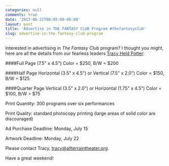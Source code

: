 ```yaml
---
categories: null
comments: true
date: '2013-06-22T08:05:00-06:00'
layout: post
title: 'Advertise in THE FANTASY CLUB Program #thefantasyclub'
slug: advertise-in-the-fantasy-club-program
---
```


Interested in advertising in *The Fantasy Club* program? I thought you might, here are all the details from our fearless leaders [Tracy Held Potter](https://www.facebook.com/TracyHeldPotter?fref=ts):

####Full Page (7.5" x 4.5")
Color = $250, B/W = $200

####Half Page Horizontal (3.5" x 4.5") or Vertical (7.5" x 2.0")
Color = $150, B/W = $125

####Quarter Page Vertical (3.5" x 2.0") or Horizontal (1.75" x 4.5") 
Color = $100, B/W = $75

Print Quantity: 300 programs over six performances

Print Quality: standard photocopy printing (large areas of solid color are discouraged)

Ad Purchase Deadline: Monday, July 15

Artwork Deadline: Monday, July 22

Please contact Tracy, [tracy@allterraintheater.org](mailto:tracy@allterraintheater.org).

Have a great weekend!